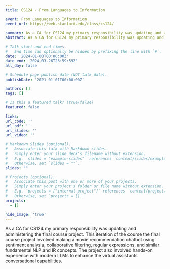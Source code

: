 ```yaml
---
title: CS124 - From Languages to Information

event: From Languages to Information
event_url: https://web.stanford.edu/class/cs124/

summary: As a CA for CS124 my primary responsibility was updating and administering the final course project.  This iteration of the course the final course project involved making a movie recommendation chatbot using sentiment analysis, collaborative filtering, regular expressions, and similar fundamental NLP and IR concepts.  The project also involved hands-on experience with modern LLMs to enhance the virtual assistants conversational capabilities.
abstract: As a CA for CS124 my primary responsibility was updating and administering the final course project.  This iteration of the course the final course project involved making a movie recommendation chatbot using sentiment analysis, collaborative filtering, regular expressions, and similar fundamental NLP and IR concepts.  The project also involved hands-on experience with modern LLMs to enhance the virtual assistants conversational capabilities.

# Talk start and end times.
#   End time can optionally be hidden by prefixing the line with `#`.
date: '2024-01-08T00:00:00Z'
date_end: '2024-03-26T23:59:59Z'
all_day: false

# Schedule page publish date (NOT talk date).
publishDate: '2021-01-01T00:00:00Z'

authors: []
tags: []

# Is this a featured talk? (true/false)
featured: false

links:
url_code: ''
url_pdf: ''
url_slides: ''
url_video: ''

# Markdown Slides (optional).
#   Associate this talk with Markdown slides.
#   Simply enter your slide deck's filename without extension.
#   E.g. `slides = "example-slides"` references `content/slides/example-slides.md`.
#   Otherwise, set `slides = ""`.
slides: ""

# Projects (optional).
#   Associate this post with one or more of your projects.
#   Simply enter your project's folder or file name without extension.
#   E.g. `projects = ["internal-project"]` references `content/project/deep-learning/index.md`.
#   Otherwise, set `projects = []`.
projects:
  - []

hide_image: 'true'
---
```


As a CA for CS124 my primary responsibility was updating and administering the final course project.  This iteration of the course the final course project involved making a movie recommendation chatbot using sentiment analysis, collaborative filtering, regular expressions, and similar fundamental NLP and IR concepts.  The project also involved hands-on experience with modern LLMs to enhance the virtual assistants conversational capabilities.